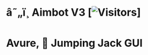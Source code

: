 # â˜„ï¸ Aimbot V3 [![Visitors](https://visitor-badge.laobi.icu/badge?page_id=Exunys.Aimbot-V3)]
# Avure, 🦘 Jumping Jack GUI
